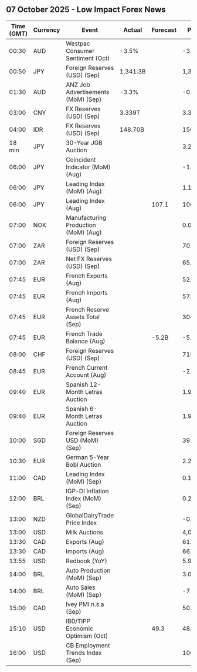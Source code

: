 ## 07 October 2025 - Low Impact Forex News

| Time (GMT) | Currency | Event | Actual | Forecast | Previous |
|------|----------|-------|--------|----------|----------|
| 00:30 | AUD | Westpac Consumer Sentiment (Oct) | -3.5% |  | -3.1% |
| 00:50 | JPY | Foreign Reserves (USD) (Sep) | 1,341.3B |  | 1,324.2B |
| 01:30 | AUD | ANZ Job Advertisements (MoM) (Sep) | -3.3% |  | -0.3% |
| 03:00 | CNY | FX Reserves (USD) (Sep) | 3.339T |  | 3.322T |
| 04:00 | IDR | FX Reserves (USD) (Sep) | 148.70B |  | 150.70B |
| 18 min | JPY | 30-Year JGB Auction |  |  | 3.264% |
| 06:00 | JPY | Coincident Indicator (MoM) (Aug) |  |  | -1.8% |
| 06:00 | JPY | Leading Index (MoM) (Aug) |  |  | 1.1% |
| 06:00 | JPY | Leading Index (Aug) |  | 107.1 | 106.1 |
| 07:00 | NOK | Manufacturing Production (MoM) (Aug) |  |  | 0.0% |
| 07:00 | ZAR | Foreign Reserves (USD) (Sep) |  |  | 70.42B |
| 07:00 | ZAR | Net FX Reserves (USD) (Sep) |  |  | 65.899B |
| 07:45 | EUR | French Exports (Aug) |  |  | 52.1B |
| 07:45 | EUR | French Imports (Aug) |  |  | 57.7B |
| 07:45 | EUR | French Reserve Assets Total (Sep) |  |  | 304,802.0M |
| 07:45 | EUR | French Trade Balance (Aug) |  | -5.2B | -5.6B |
| 08:00 | CHF | Foreign Reserves (USD) (Sep) |  |  | 715,124.0B |
| 08:45 | EUR | French Current Account (Aug) |  |  | -2.50B |
| 09:40 | EUR | Spanish 12-Month Letras Auction |  |  | 1.986% |
| 09:40 | EUR | Spanish 6-Month Letras Auction |  |  | 1.958% |
| 10:00 | SGD | Foreign Reserves USD (MoM) (Sep) |  |  | 391.3B |
| 10:30 | EUR | German 5-Year Bobl Auction |  |  | 2.290% |
| 11:00 | CAD | Leading Index (MoM) (Sep) |  |  | 0.14% |
| 12:00 | BRL | IGP-DI Inflation Index (MoM) (Sep) |  |  | 0.20% |
| 13:00 | NZD | GlobalDairyTrade Price Index |  |  | -0.8% |
| 13:00 | USD | Milk Auctions |  |  | 4,041.0 |
| 13:30 | CAD | Exports (Aug) |  |  | 61.86B |
| 13:30 | CAD | Imports (Aug) |  |  | 66.80B |
| 13:55 | USD | Redbook (YoY) |  |  | 5.9% |
| 14:00 | BRL | Auto Production (MoM) (Sep) |  |  | 3.0% |
| 14:00 | BRL | Auto Sales (MoM) (Sep) |  |  | -7.3% |
| 15:00 | CAD | Ivey PMI n.s.a (Sep) |  |  | 50.0 |
| 15:10 | USD | IBD/TIPP Economic Optimism (Oct) |  | 49.3 | 48.7 |
| 16:00 | USD | CB Employment Trends Index (Sep) |  |  | 106.41 |
